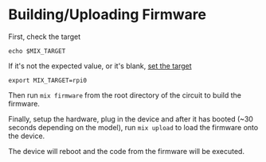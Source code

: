 # Building/Uploading Firmware

First, check the target

`echo $MIX_TARGET`

If it's not the expected value, or it's blank, [set the target](https://hexdocs.pm/nerves/targets.html)

`export MIX_TARGET=rpi0`

Then run `mix firmware` from the root directory of the circuit to build the firmware.

Finally, setup the hardware, plug in the device and after it has booted (~30 seconds depending on the model), run `mix upload` to load the firmware onto the device.

The device will reboot and the code from the firmware will be executed.
